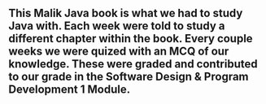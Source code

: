  ## This Malik Java book is what we had to study Java with. Each week were told to study a different chapter within the book. Every couple weeks we were quized with an MCQ of our knowledge. These were graded and contributed to our grade in the Software Design & Program Development 1 Module.
